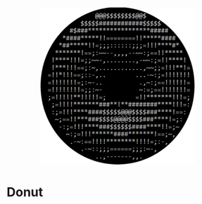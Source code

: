 <h1 align="center">
  <img src="https://github.com/TylerMoser/Donut/blob/master/donut.png" alt="App Icon" width="350">
  <br>
</h1>

# Donut

